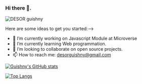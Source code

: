 ### Hi there 👋.

![DESOR guishny](https://user-images.githubusercontent.com/60197357/173424143-81bdd2f3-e09f-4c9a-93a1-9a9205c1aff0.gif)

Here are some ideas to get you started:-->

- 🔭 I’m currently working on Javascript Module at Microverse
- 🌱 I’m currently learning Web programmation.
- 👯 I’m looking to collaborate on open source projects.
- 📫 How to reach me: desorguishny@gmail.com

<!--
- 🤔 I’m looking for help with ...
- 💬 Ask me about ...
- 😄 Pronouns: ...
- ⚡ Fun fact: ...
-->

[![Guishny's GitHub stats](https://github-readme-stats.vercel.app/api?username=desorgui)](https://github.com/desorgui/github-readme-stats)

[![Top Langs](https://github-readme-stats.vercel.app/api/top-langs/?username=desorgui&layout=compact)](https://github.com/desorgui/github-readme-stats)
